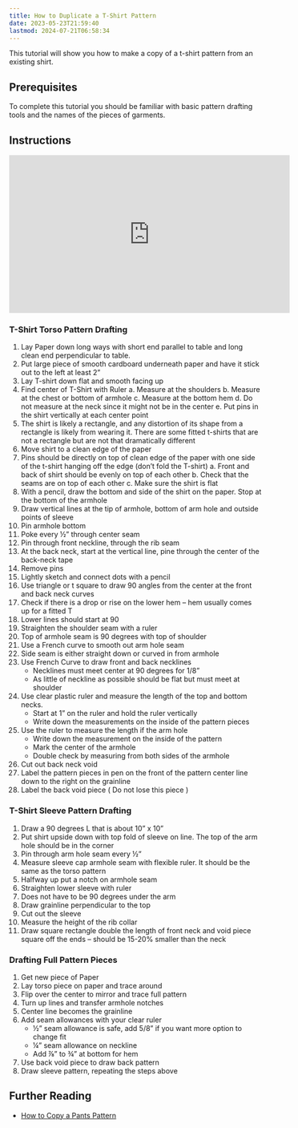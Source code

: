 ```yaml
---
title: How to Duplicate a T-Shirt Pattern
date: 2023-05-23T21:59:40
lastmod: 2024-07-21T06:58:34
---
```


This tutorial will show you how to make a copy of a t-shirt pattern from an existing shirt.

## Prerequisites

To complete this tutorial you should be familiar with basic pattern drafting tools and the names of the pieces of garments.

## Instructions

<div class="iframe-16-9-container"><iframe class="youTubeIframe" width="560" height="315" src="https://www.youtube.com/embed/quZHvzsZHwc" title="YouTube video player" frameborder="0" allow="accelerometer; autoplay; clipboard-write; encrypted-media; gyroscope; picture-in-picture" allowfullscreen></iframe></div>

### T-Shirt Torso Pattern Drafting

1. Lay Paper down long ways with short end parallel to table and long clean end perpendicular to table.
2. Put large piece of smooth cardboard underneath paper and have it stick out to the left at least 2”
3. Lay T-shirt down flat and smooth facing up
4. Find center of T-Shirt with Ruler a. Measure at the shoulders b. Measure at the chest or bottom of armhole c. Measure at the bottom hem d. Do not measure at the neck since it might not be in the center e. Put pins in the shirt vertically at each center point
5. The shirt is likely a rectangle, and any distortion of its shape from a rectangle is likely from wearing it. There are some fitted t-shirts that are not a rectangle but are not that dramatically different
6. Move shirt to a clean edge of the paper
7. Pins should be directly on top of clean edge of the paper with one side of the t-shirt hanging off the edge (don’t fold the T-shirt) a. Front and back of shirt should be evenly on top of each other b. Check that the seams are on top of each other c. Make sure the shirt is flat
8. With a pencil, draw the bottom and side of the shirt on the paper. Stop at the bottom of the armhole
9. Draw vertical lines at the tip of armhole, bottom of arm hole and outside points of sleeve
10. Pin armhole bottom
11. Poke every ½” through center seam
12. Pin through front neckline, through the rib seam
13. At the back neck, start at the vertical line, pine through the center of the back-neck tape
14. Remove pins
15. Lightly sketch and connect dots with a pencil
16. Use triangle or t square to draw 90 angles from the center at the front and back neck curves
17. Check if there is a drop or rise on the lower hem – hem usually comes up for a fitted T
18. Lower lines should start at 90
19. Straighten the shoulder seam with a ruler
20. Top of armhole seam is 90 degrees with top of shoulder
21. Use a French curve to smooth out arm hole seam
22. Side seam is either straight down or curved in from armhole
23. Use French Curve to draw front and back necklines
    - Necklines must meet center at 90 degrees for 1/8”
    - As little of neckline as possible should be flat but must meet at shoulder
24. Use clear plastic ruler and measure the length of the top and bottom necks.
    - Start at 1” on the ruler and hold the ruler vertically
    - Write down the measurements on the inside of the pattern pieces
25. Use the ruler to measure the length if the arm hole
    - Write down the measurement on the inside of the pattern
    - Mark the center of the armhole
    - Double check by measuring from both sides of the armhole
26. Cut out back neck void
27. Label the pattern pieces in pen on the front of the pattern center line down to the right on the grainline
28. Label the back void piece ( Do not lose this piece )

### T-Shirt Sleeve Pattern Drafting

1. Draw a 90 degrees L that is about 10” x 10”
2. Put shirt upside down with top fold of sleeve on line. The top of the arm hole should be in the corner
3. Pin through arm hole seam every ½”
4. Measure sleeve cap armhole seam with flexible ruler. It should be the same as the torso pattern
5. Halfway up put a notch on armhole seam
6. Straighten lower sleeve with ruler
7. Does not have to be 90 degrees under the arm
8. Draw grainline perpendicular to the top
9. Cut out the sleeve
10. Measure the height of the rib collar
11. Draw square rectangle double the length of front neck and void piece square off the ends – should be 15-20% smaller than the neck

### Drafting Full Pattern Pieces

1. Get new piece of Paper
2. Lay torso piece on paper and trace around
3. Flip over the center to mirror and trace full pattern
4. Turn up lines and transfer armhole notches
5. Center line becomes the grainline
6. Add seam allowances with your clear ruler
   - ½” seam allowance is safe, add 5/8” if you want more option to change fit
   - ¼” seam allowance on neckline
   - Add ⅞” to ¾” at bottom for hem
7. Use back void piece to draw back pattern
8. Draw sleeve pattern, repeating the steps above

## Further Reading

- [How to Copy a Pants Pattern](./how-to-duplicate-a-pants-pattern.md)

